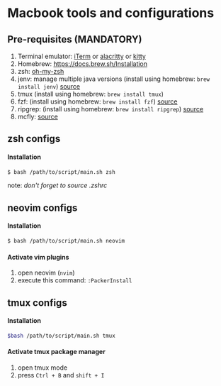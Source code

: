 # Macbook tools and configurations

## Pre-requisites (MANDATORY)
1. Terminal emulator: [iTerm](https://iterm2.com) or [alacritty](https://github.com/alacritty/alacritty) or [kitty](https://github.com/kovidgoyal/kitty)
1. Homebrew: https://docs.brew.sh/Installation
1. zsh: [oh-my-zsh](https://github.com/ohmyzsh/ohmyzsh)
1. jenv: manage multiple java versions (install using homebrew: `brew install jenv`) [source](https://github.com/jenv/jenv)
1. tmux (install using homebrew: `brew install tmux`)
1. fzf: (install using homebrew: `brew install fzf`) [source](https://github.com/junegunn/fzf)
1. ripgrep: (install using homebrew: `brew install ripgrep`) [source](https://github.com/BurntSushi/ripgrep)
1. mcfly: [source](https://github.com/cantino/mcfly)

## zsh configs

#### Installation
```sh
$ bash /path/to/script/main.sh zsh
```
note: *don't forget to source .zshrc*

## neovim configs

#### Installation
```sh
$ bash /path/to/script/main.sh neovim
```

#### Activate vim plugins
1. open neovim (`nvim`)
1. execute this command: `:PackerInstall`

## tmux configs

#### Installation
```sh
$bash /path/to/script/main.sh tmux
```

#### Activate tmux package manager
1. open tmux mode
1. press `Ctrl + B` and `shift + I`

